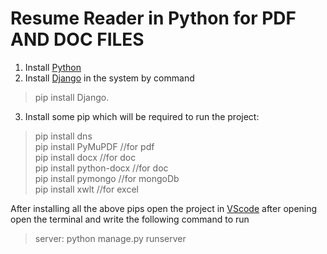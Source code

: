 # Resume Reader in Python for PDF AND DOC FILES

1. Install [Python](https://www.python.org/downloads/)
2. Install [Django](https://docs.djangoproject.com/en/1.8/howto/windows/#install-django) in the system by command 

> pip install Django.

3. Install some pip which will be required to run the project:

>	pip install dns\
>	pip install PyMuPDF         //for pdf\
>	pip install docx            //for doc\
>	pip install python-docx     //for doc\
>	pip install pymongo         //for mongoDb\
>	pip install xwlt            //for excel

After installing all the above pips open the project in [VScode](https://code.visualstudio.com/download) after opening open the terminal and write the following command to run 

> server: python manage.py runserver
